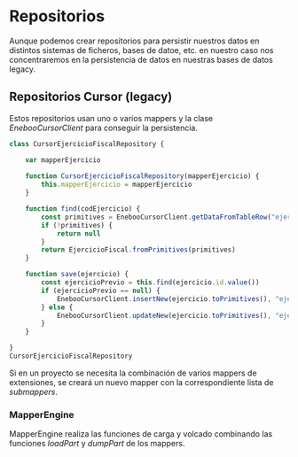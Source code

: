 # Repositorios

Aunque podemos crear repositorios para persistir nuestros datos en distintos sistemas de ficheros, bases de datoe, etc. en nuestro caso nos concentraremos en la persistencia de datos en nuestras bases de datos legacy.

## Repositorios Cursor (legacy)
Estos repositorios usan uno o varios mappers y la clase _EnebooCursorClient_ para conseguir la persistencia.
```js
class CursorEjercicioFiscalRepository {

    var mapperEjercicio
    
    function CursorEjercicioFiscalRepository(mapperEjercicio) {
        this.mapperEjercicio = mapperEjercicio
    }

    function find(codEjercicio) {
        const primitives = EnebooCursorClient.getDataFromTableRow("ejercicios", "codejercicio = '" + codEjercicio + "'", this.mapperEjercicio)
        if (!primitives) {
            return null
        }
        return EjercicioFiscal.fromPrimitives(primitives)
    }

    function save(ejercicio) {
        const ejercicioPrevio = this.find(ejercicio.id.value())
        if (ejercicioPrevio == null) {
            EnebooCursorClient.insertNew(ejercicio.toPrimitives(), "ejercicios", this.mapperEjercicio)
        } else {
            EnebooCursorClient.updateNew(ejercicio.toPrimitives(), "ejercicios", this.mapperEjercicio)
        }
    }

}
CursorEjercicioFiscalRepository
```

Si en un proyecto se necesita la combinación de varios mappers de extensiones, se creará un nuevo mapper con la correspondiente lista de _submappers_.

### MapperEngine
MapperEngine realiza las funciones de carga y volcado combinando las funciones _loadPart_ y _dumpPart_ de los mappers.